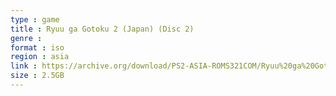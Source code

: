 ```yaml
---
type : game
title : Ryuu ga Gotoku 2 (Japan) (Disc 2)
genre : 
format : iso
region : asia
link : https://archive.org/download/PS2-ASIA-ROMS321COM/Ryuu%20ga%20Gotoku%202%20%28Japan%29%20%28Disc%202%29.7z
size : 2.5GB
---
```

